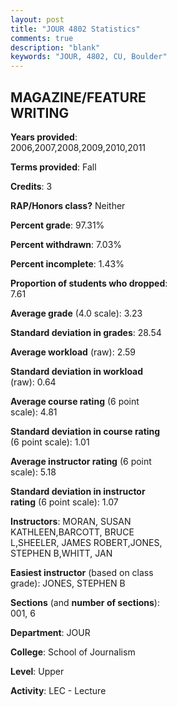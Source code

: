 ```yaml
---
layout: post
title: "JOUR 4802 Statistics"
comments: true
description: "blank"
keywords: "JOUR, 4802, CU, Boulder"
--- 
```

<head>
<script src="https://ajax.googleapis.com/ajax/libs/jquery/2.1.3/jquery.min.js"></script>
<script src="https://dl.dropboxusercontent.com/s/pc42nxpaw1ea4o9/highcharts.js?dl=0"></script>
<!-- <script src="../assets/js/highcharts.js"></script> -->
<style type="text/css">@font-face {
	font-family: "Bebas Neue";
	src: url(https://www.filehosting.org/file/details/544349/BebasNeue%20Regular.otf) format("opentype");
	}
	h1.Bebas { 
		font-family: "Bebas Neue", Verdana, Tahoma;
	}
</style>
</head>
<body>
	<div id="container" style="float: right; width: 45%; height: 88%; margin-left: 2.5%; margin-right: 2.5%;"></div>
	<script language="JavaScript">
		$(document).ready(function() {
		var chart = {type: 'column'};
		var title = {text: 'Grade Distribution'};
		var xAxis = {categories: ['A','B','C','D','F'],crosshair: true};
		var yAxis = {min: 0,title: {text: 'Percentage'}};
		var tooltip = {headerFormat: '<center><b><span style="font-size:20px">{point.key}</span></b></center>',
		               pointFormat: '<td style="padding:0"><b>{point.y:.1f}%</b></td>',
		               footerFormat: '</table>',shared: true,useHTML: true};
		var plotOptions = {column: {pointPadding: 0.0,borderWidth: 0}};  
		var credits = {enabled: false};var series= [{name: 'Percent',data: [42.17,46.99,6.02,4.82,0.0,]}];
		var json = {};
		json.chart = chart;
		json.title = title;
		json.tooltip = tooltip;
		json.xAxis = xAxis;
		json.yAxis = yAxis;  
		json.series = series;
		json.plotOptions = plotOptions;  
		json.credits = credits;
		$('#container').highcharts(json);
	});
	</script>
</body>
			   
## MAGAZINE/FEATURE WRITING

**Years provided**: 2006,2007,2008,2009,2010,2011

**Terms provided**: Fall

**Credits**: 3

**RAP/Honors class?** Neither

**Percent grade**: 97.31%

**Percent withdrawn**: 7.03%

**Percent incomplete**: 1.43%

**Proportion of students who dropped**: 7.61

**Average grade** (4.0 scale): 3.23

**Standard deviation in grades**: 28.54

**Average workload** (raw): 2.59

**Standard deviation in workload** (raw): 0.64

**Average course rating** (6 point scale): 4.81

**Standard deviation in course rating** (6 point scale): 1.01

**Average instructor rating** (6 point scale): 5.18

**Standard deviation in instructor rating** (6 point scale): 1.07

**Instructors**: MORAN, SUSAN KATHLEEN,BARCOTT, BRUCE L,SHEELER, JAMES ROBERT,JONES, STEPHEN B,WHITT, JAN

**Easiest instructor** (based on class grade): JONES, STEPHEN B

**Sections** (and **number of sections**): 001, 6

**Department**: JOUR

**College**: School of Journalism

**Level**: Upper

**Activity**: LEC - Lecture